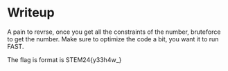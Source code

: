 # Writeup

A pain to revrse, once you get all the constraints of the number, bruteforce to get the number. Make sure to optimize the code a bit, you want it to run FAST.

The flag is format is STEM24{y33h4w\_<number>}
